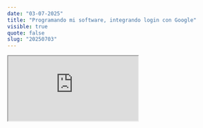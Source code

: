 ```yaml
---
date: "03-07-2025"
title: "Programando mi software, integrando login con Google"
visible: true
quote: false
slug: "20250703"
---
```


<iframe src="https://www.youtube.com/embed/MLA3LukbUFM" allowfullscreen></iframe>